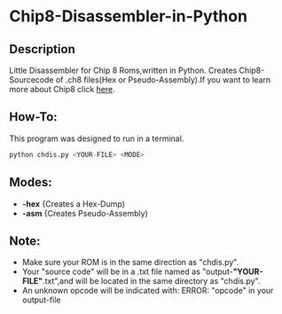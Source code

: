 # Chip8-Disassembler-in-Python

## Description
Little Disassembler for Chip 8 Roms,written in Python.
Creates Chip8-Sourcecode of .ch8 files(Hex or Pseudo-Assembly).If you want to learn more about Chip8 click [here](http://devernay.free.fr/hacks/chip8/C8TECH10.HTM).


## How-To:
This program was designed to run in a terminal.
 ```python 
 python chdis.py <YOUR-FILE> <MODE>
 ```
 ## Modes:
 + **-hex**  {Creates a Hex-Dump)
 + **-asm**  {Creates Pseudo-Assembly)

## Note:
+ Make sure your ROM is in the same direction as "chdis.py".
+ Your "source code" will be in a .txt file named as "output-**"YOUR-FILE"**.txt",and will be located in the same directory as "chdis.py".
+ An unknown opcode will be indicated with:  ERROR: "opcode" in your output-file


